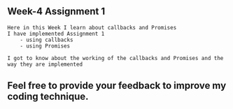 ## Week-4 Assignment 1

    Here in this Week I learn about callbacks and Promises
    I have implemented Assignment 1 
        - using callbacks 
        - using Promises

    I got to know about the working of the callbacks and Promises and the way they are implemented


## Feel free to provide your feedback to improve my coding technique.




